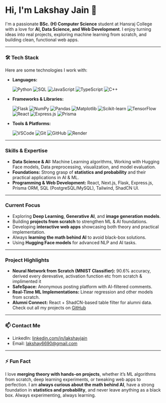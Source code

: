 # Hi, I'm Lakshay Jain 👋

I'm a passionate **BSc. (H) Computer Science** student at Hansraj College with a love for **AI, Data Science, and Web Development**. I enjoy turning ideas into real projects, exploring machine learning from scratch, and building clean, functional web apps.  

---

### 🛠️ Tech Stack

Here are some technologies I work with:

- **Languages:**
  
  ![Python](https://img.shields.io/badge/-Python-3776AB?style=for-the-badge&logo=python&logoColor=white)
  ![SQL](https://img.shields.io/badge/-SQL-4479A1?style=for-the-badge&logo=postgresql&logoColor=white)
  ![JavaScript](https://img.shields.io/badge/-JavaScript-F7DF1E?style=for-the-badge&logo=javascript&logoColor=black)
  ![TypeScript](https://img.shields.io/badge/-TypeScript-3178C6?style=for-the-badge&logo=typescript&logoColor=white)
  ![C++](https://img.shields.io/badge/-C++-00599C?style=for-the-badge&logo=c%2B%2B&logoColor=white)

- **Frameworks & Libraries:**
  
  ![Flask](https://img.shields.io/badge/-Flask-000000?style=for-the-badge&logo=flask&logoColor=white)
  ![NumPy](https://img.shields.io/badge/-NumPy-013243?style=for-the-badge&logo=numpy&logoColor=white)
  ![Pandas](https://img.shields.io/badge/-Pandas-150458?style=for-the-badge&logo=pandas&logoColor=white)
  ![Matplotlib](https://img.shields.io/badge/-Matplotlib-11557C?style=for-the-badge)
  ![Scikit-learn](https://img.shields.io/badge/-Scikit--learn-F7931E?style=for-the-badge)
  ![TensorFlow](https://img.shields.io/badge/-TensorFlow-FF6F00?style=for-the-badge&logo=tensorflow&logoColor=white)
  ![React](https://img.shields.io/badge/-React-61DAFB?style=for-the-badge&logo=react&logoColor=black)
  ![Express.js](https://img.shields.io/badge/-Express.js-000000?style=for-the-badge)
  ![Prisma](https://img.shields.io/badge/-Prisma-0C344B?style=for-the-badge)

- **Tools & Platforms:**
  
  ![VSCode](https://img.shields.io/badge/-VSCode-0078D4?style=for-the-badge&logo=visual-studio-code&logoColor=white)
  ![Git](https://img.shields.io/badge/-Git-F05032?style=for-the-badge&logo=git&logoColor=white)
  ![GitHub](https://img.shields.io/badge/-GitHub-181717?style=for-the-badge&logo=github&logoColor=white)
  ![Render](https://img.shields.io/badge/-Render-1E1E1E?style=for-the-badge)

---

### Skills & Expertise

- **Data Science & AI:** Machine Learning algorithms, Working with Hugging Face models, Data preprocessing, visualization, and model evaluation.  
- **Foundations:** Strong grasp of **statistics and probability** and their practical applications in AI & ML.
-  **Programming & Web Development:** React, Next.js, Flask, Express.js, Prisma ORM, SQL (PostgreSQL/MySQL), Tailwind, ShadCN UI.  


---

### Current Focus

- Exploring **Deep Learning**, **Generative AI**, and **image generation models**.  
- Building **projects from scratch** to strengthen ML & AI foundations.  
- Developing **interactive web apps** showcasing both theory and practical implementation.  
- Always **learning the math behind AI** to avoid black-box solutions.
- Using **Hugging Face models** for advanced NLP and AI tasks.  

---

### Project Highlights
- **Neural Network from Scratch (MNIST Classifier):**  90.6% accuracy, derived every derevative, activation function etc from scratch & implimented it
- **SafeSpace:** Anonymous posting platform with AI-filtered comments.  
- **Real-Time ML Implementations:** Linear regression and other models from scratch.  
- **Alumni Connect:** React + ShadCN-based table filter for alumni data.  
Check out all my projects on [GitHub](https://github.com/lakshay-jainn)  

---

### 📫 Contact Me

- LinkedIn: [linkedin.com/in/lakshayjain](https://www.linkedin.com/in/lakshay-jain-39896631b/)  
- Email: lakshay6690@gmail.com  

---

### ⚡ Fun Fact

I love **merging theory with hands-on projects**, whether it’s ML algorithms from scratch, deep learning experiments, or tweaking web apps to perfection. I am **always curious about the math behind AI**, have a strong foundation in **statistics and probability**, and never leave anything as a black box. Always experimenting, always learning.  
